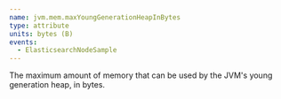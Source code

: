 ```yaml
---
name: jvm.mem.maxYoungGenerationHeapInBytes
type: attribute
units: bytes (B)
events:
  - ElasticsearchNodeSample
---
```


The maximum amount of memory that can be used by the JVM's young generation heap, in bytes.